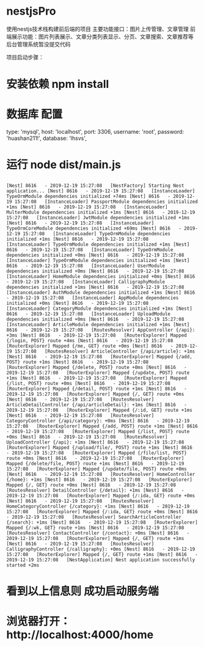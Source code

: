 # nestjsPro
使用nestjs技术栈构建前后端的项目 
主要功能接口：图片上传管理、文章管理
前端展示功能：图片列表展示、文章分类列表显示、分页、文章搜索、文章推荐等
后台管理系统暂没提交代码

项目启动步骤：

# 安装依赖 npm install

# 数据库 配置
type: 'mysql',
host: 'localhost',
port: 3306,
username: 'root',
password: 'huashan211!',
database: 'lhsvs',

# 运行 node dist/main.js
## 
`[Nest] 8616   - 2019-12-19 15:27:08   [NestFactory] Starting Nest application...
[Nest] 8616   - 2019-12-19 15:27:08   [InstanceLoader] TypeOrmModule dependencies initialized +74ms
[Nest] 8616   - 2019-12-19 15:27:08   [InstanceLoader] PassportModule dependencies initialized +1ms
[Nest] 8616   - 2019-12-19 15:27:08   [InstanceLoader] MulterModule dependencies initialized +1ms
[Nest] 8616   - 2019-12-19 15:27:08   [InstanceLoader] JwtModule dependencies initialized +1ms
[Nest] 8616   - 2019-12-19 15:27:08   [InstanceLoader] TypeOrmCoreModule dependencies initialized +69ms
[Nest] 8616   - 2019-12-19 15:27:08   [InstanceLoader] TypeOrmModule dependencies initialized +1ms
[Nest] 8616   - 2019-12-19 15:27:08   [InstanceLoader] TypeOrmModule dependencies initialized +1ms
[Nest] 8616   - 2019-12-19 15:27:08   [InstanceLoader] TypeOrmModule dependencies initialized +0ms
[Nest] 8616   - 2019-12-19 15:27:08   [InstanceLoader] TypeOrmModule dependencies initialized +1ms
[Nest] 8616   - 2019-12-19 15:27:08   [InstanceLoader] UserModule dependencies initialized +0ms
[Nest] 8616   - 2019-12-19 15:27:08   [InstanceLoader] HomeModule dependencies initialized +0ms
[Nest] 8616   - 2019-12-19 15:27:08   [InstanceLoader] CalligraphyModule dependencies initialized +1ms
[Nest] 8616   - 2019-12-19 15:27:08   [InstanceLoader] AuthModule dependencies initialized +1ms
[Nest] 8616   - 2019-12-19 15:27:08   [InstanceLoader] AppModule dependencies initialized +0ms
[Nest] 8616   - 2019-12-19 15:27:08   [InstanceLoader] CategoryModule dependencies initialized +1ms
[Nest] 8616   - 2019-12-19 15:27:08   [InstanceLoader] UploadModule dependencies initialized +0ms
[Nest] 8616   - 2019-12-19 15:27:08   [InstanceLoader] ArticleModule dependencies initialized +1ms
[Nest] 8616   - 2019-12-19 15:27:08   [RoutesResolver] AppController {/api}: +3ms
[Nest] 8616   - 2019-12-19 15:27:08   [RouterExplorer] Mapped {/login, POST} route +4ms
[Nest] 8616   - 2019-12-19 15:27:08   [RouterExplorer] Mapped {/me, GET} route +0ms
[Nest] 8616   - 2019-12-19 15:27:08   [RoutesResolver] ArticleController {/api/article}: +1ms
[Nest] 8616   - 2019-12-19 15:27:08   [RouterExplorer] Mapped {/add, POST} route +1ms
[Nest] 8616   - 2019-12-19 15:27:08   [RouterExplorer] Mapped {/delete, POST} route +0ms
[Nest] 8616   - 2019-12-19 15:27:08   [RouterExplorer] Mapped {/update, POST} route +1ms
[Nest] 8616   - 2019-12-19 15:27:08   [RouterExplorer] Mapped {/list, POST} route +0ms
[Nest] 8616   - 2019-12-19 15:27:08   [RouterExplorer] Mapped {/detail, POST} route +1ms
[Nest] 8616   - 2019-12-19 15:27:08   [RouterExplorer] Mapped {/, GET} route +0ms
[Nest] 8616   - 2019-12-19 15:27:08   [RoutesResolver] ArticleDetailController {/api/articleDetail}: +1ms
[Nest] 8616   - 2019-12-19 15:27:08   [RouterExplorer] Mapped {/:id, GET} route +1ms
[Nest] 8616   - 2019-12-19 15:27:08   [RoutesResolver] CategoryController {/api/category}: +0ms
[Nest] 8616   - 2019-12-19 15:27:08   [RouterExplorer] Mapped {/add, POST} route +1ms
[Nest] 8616   - 2019-12-19 15:27:08   [RouterExplorer] Mapped {/list, POST} route +0ms
[Nest] 8616   - 2019-12-19 15:27:08   [RoutesResolver] UploadController {/api}: +1ms
[Nest] 8616   - 2019-12-19 15:27:08   [RouterExplorer] Mapped {/upload/file/, POST} route +1ms
[Nest] 8616   - 2019-12-19 15:27:08   [RouterExplorer] Mapped {/file/list, POST} route +0ms
[Nest] 8616   - 2019-12-19 15:27:08   [RouterExplorer] Mapped {/delete/file, POST} route +1ms
[Nest] 8616   - 2019-12-19 15:27:08   [RouterExplorer] Mapped {/update/file, POST} route +0ms
[Nest] 8616   - 2019-12-19 15:27:08   [RoutesResolver] HomeController {/home}: +1ms
[Nest] 8616   - 2019-12-19 15:27:08   [RouterExplorer] Mapped {/, GET} route +0ms
[Nest] 8616   - 2019-12-19 15:27:08   [RoutesResolver] DetailController {/detail}: +1ms
[Nest] 8616   - 2019-12-19 15:27:08   [RouterExplorer] Mapped {/:ida, GET} route +0ms
[Nest] 8616   - 2019-12-19 15:27:08   [RoutesResolver] HomeCategoryController {/category}: +1ms
[Nest] 8616   - 2019-12-19 15:27:08   [RouterExplorer] Mapped {/:ida, GET} route +0ms
[Nest] 8616   - 2019-12-19 15:27:08   [RoutesResolver] SearchArticleController {/search}: +1ms
[Nest] 8616   - 2019-12-19 15:27:08   [RouterExplorer] Mapped {/:wk, GET} route +1ms
[Nest] 8616   - 2019-12-19 15:27:08   [RoutesResolver] ContactController {/contact}: +0ms
[Nest] 8616   - 2019-12-19 15:27:08   [RouterExplorer] Mapped {/, GET} route +1ms
[Nest] 8616   - 2019-12-19 15:27:08   [RoutesResolver] CalligraphyController {/calligraphy}: +0ms
[Nest] 8616   - 2019-12-19 15:27:08   [RouterExplorer] Mapped {/, GET} route +1ms
[Nest] 8616   - 2019-12-19 15:27:08   [NestApplication] Nest application successfully started +2ms`
# 看到以上信息则 成功启动服务端

# 浏览器打开： http://localhost:4000/home
